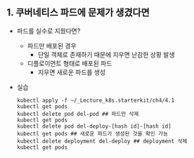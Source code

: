 ## 1. 쿠버네티스 파드에 문제가 생겼다면
* 파드를 실수로 지웠다면?
  * 파드만 배포된 경우
    * 단일 객체로 존재하기 때문에 지우면 난감한 상황 발생
  * 디플로이먼트 형태로 배포된 파드
    * 지우면 새로운 파드를 생성

* 실습
  ```
  kubectl apply -f ~/_Lecture_k8s.starterkit/ch4/4.1
  kubectl get pods
  kubectl delete pod del-pod ## 파드만 삭제
  kubectl get pods
  kubectl delete pod del-deploy-[hash id]-[hash id]
  kubectl get pods ## 새로운 파드가 생성된 것을 확인 가능
  kubectl delete deployment del-deploy ## deployment 삭제
  kubectl get pods
  ```
